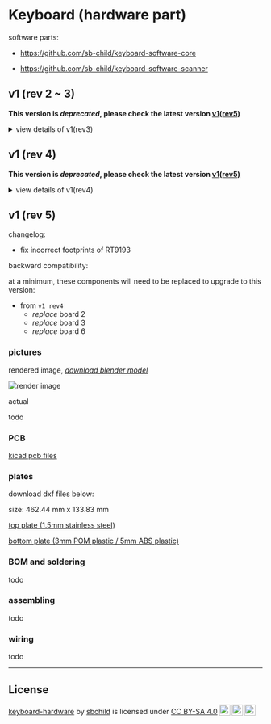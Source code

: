 # Keyboard (hardware part)

software parts:

- https://github.com/sb-child/keyboard-software-core

- https://github.com/sb-child/keyboard-software-scanner

## v1 (rev 2 ~ 3)

**This version is _deprecated_, please check the latest version [v1(rev5)](#v1-rev-5)**

<details>
<summary>view details of v1(rev3)</summary>

### pictures

rendered image, [_download blender model_](./v1/render.blend)

![render image](./v1/render.png)

actual

![image](./v1/v1.png)

### PCB

[kicad pcb files](./v1/pcb-rev3.zip)

### plates

download dxf files below:

size: 462.44 mm x 133.83 mm

[top plate (1.5mm stainless steel)](./v1/plate-top.dxf)

[bottom plate (5mm poly methyl methacrylate)](./v1/plate-bottom.dxf)

</details>

## v1 (rev 4)

**This version is _deprecated_, please check the latest version [v1(rev5)](#v1-rev-5)**

<details>
<summary>view details of v1(rev4)</summary>

changelog:

- replaced all LDOs with the RT9193
- replaced almost all 0805 smd capacitors with 0603
- replaced 3 segment displays with two SSD1306 OLED screens
- moved the BOOT and RESET buttons closer to the edge of the pcb

backward compatibility:

at a minimum, these components will need to be replaced to upgrade to this version:

- from `v1 rev2` or `v1 rev3`
  - _replace_ board 3
  - _replace_ board 6
  - _replace_ top plate
  - _add_ OLED panel

### pictures

rendered image, [_download blender model_](./v1/render-v1-rev4.blend)

![render image](./v1/render-v1-rev4.png)

actual

todo

### PCB

[kicad pcb files](./v1/pcb-rev4.zip)

### plates

download dxf files below:

size: 462.44 mm x 133.83 mm

[top plate (1.5mm stainless steel)](./v1/plate-top-rev4.dxf)

[bottom plate (3mm POM plastic / 5mm ABS plastic)](./v1/plate-bottom.dxf)

</details>

## v1 (rev 5)

changelog:

- fix incorrect footprints of RT9193

backward compatibility:

at a minimum, these components will need to be replaced to upgrade to this version:

- from `v1 rev4`
  - _replace_ board 2
  - _replace_ board 3
  - _replace_ board 6

### pictures

rendered image, [_download blender model_](./v1/render-v1-rev4.blend)

![render image](./v1/render-v1-rev4.png)

actual

todo

### PCB

[kicad pcb files](./v1/pcb-rev4.zip)

### plates

download dxf files below:

size: 462.44 mm x 133.83 mm

[top plate (1.5mm stainless steel)](./v1/plate-top-rev4.dxf)

[bottom plate (3mm POM plastic / 5mm ABS plastic)](./v1/plate-bottom.dxf)

### BOM and soldering

todo

### assembling

todo

### wiring

todo

---

## License

<p xmlns:cc="http://creativecommons.org/ns#" xmlns:dct="http://purl.org/dc/terms/"><a property="dct:title" rel="cc:attributionURL" href="https://github.com/sb-child/keyboard-hardware">keyboard-hardware</a> by <a rel="cc:attributionURL dct:creator" property="cc:attributionName" href="https://github.com/sb-child">sbchild</a> is licensed under <a href="https://creativecommons.org/licenses/by-sa/4.0/" target="_blank" rel="license noopener noreferrer" style="display:inline-block;">CC BY-SA 4.0<img style="height:22px!important;margin-left:3px;vertical-align:text-bottom;" src="https://mirrors.creativecommons.org/presskit/icons/cc.svg" alt=""><img style="height:22px!important;margin-left:3px;vertical-align:text-bottom;" src="https://mirrors.creativecommons.org/presskit/icons/by.svg" alt=""><img style="height:22px!important;margin-left:3px;vertical-align:text-bottom;" src="https://mirrors.creativecommons.org/presskit/icons/sa.svg" alt=""></a></p>

